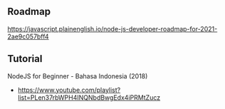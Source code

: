 ## Roadmap

https://javascript.plainenglish.io/node-js-developer-roadmap-for-2021-2ae9c057bff4

## Tutorial

NodeJS for Beginner - Bahasa Indonesia (2018)
- https://www.youtube.com/playlist?list=PLen37rbWPH4INQNbdBwgEdx4iPRMtZucz
